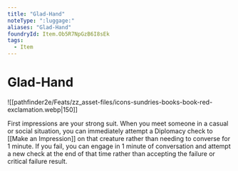 ```yaml
---
title: "Glad-Hand"
noteType: ":luggage:"
aliases: "Glad-Hand"
foundryId: Item.Ob5R7NpGzB6I8sEk
tags:
  - Item
---
```


# Glad-Hand
![[pathfinder2e/Feats/zz_asset-files/icons-sundries-books-book-red-exclamation.webp|150]]

First impressions are your strong suit. When you meet someone in a casual or social situation, you can immediately attempt a Diplomacy check to [[Make an Impression]] on that creature rather than needing to converse for 1 minute. If you fail, you can engage in 1 minute of conversation and attempt a new check at the end of that time rather than accepting the failure or critical failure result.
